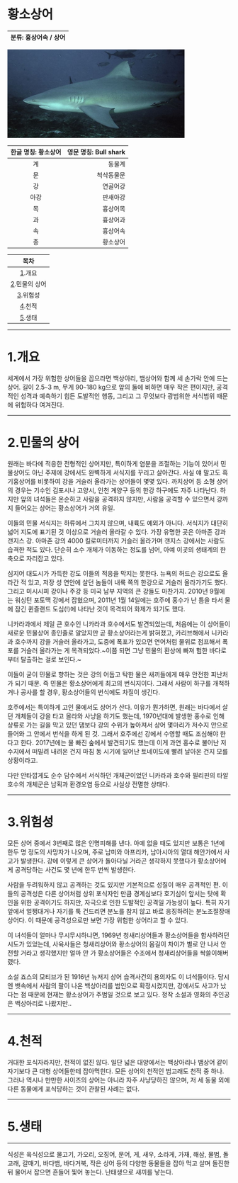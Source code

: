 황소상어
============
|분류: 흉상어속 / 상어|
|----------|

<img src="bs2.jpeg" width="400px" height="200px" title="bs"/>

|한글 명칭: 황소상어|영문 명칭: Bull shark|
|:----------------:|--------------------:|
|계|동물계|
|문|척삭동물문|
|강|연골어강|
|아강|판새아강|
|목|흉상어목|
|과|흉상어과|
|속|흉상어속|
|종|황소상어|

|목차|
|:--:|
|[1](#1.개요).개요|
|[2](#2.민물의-상어).민물의 상어|
|[3](#3.위험성).위험성|
|[4](#4.천적).천적|
|[5](#5.생태).생태|

----------------------------------------
# 1.개요

세계에서 가장 위험한 상어들을 꼽으라면 백상아리, 뱀상어와 함께 세 손가락 안에 드는 상어. 길이 2.5`~`3 m, 무게 90`~`180 kg으로 앞의 둘에 비하면 매우 작은 편이지만, 공격적인 성격과 예측하기 힘든 도발적인 행동, 그리고 그 무엇보다 광범위한 서식범위 때문에 위험하다 여겨진다.

----------------------------------------
# 2.민물의 상어

원래는 바다에 적응한 전형적인 상어지만, 특이하게 염분을 조절하는 기능이 있어서 민물상어도 아닌 주제에 강에서도 완벽하게 서식지를 꾸리고 살아간다. 사실 얘 말고도 흑기흉상어를 비롯하여 강을 거슬러 올라가는 상어들이 몇몇 있다. 까치상어 등 소형 상어의 경우는 기수인 김포시나 고양시, 인천 계양구 등의 한강 하구에도 자주 나타난다. 하지만 앞의 녀석들은 온순하고 사람을 공격하지 않지만, 사람을 공격할 수 있으면서 강까지 들어오는 상어는 황소상어가 거의 유일.

이들의 민물 서식지는 하류에서 그치지 않으며, 내륙도 예외가 아니다. 서식지가 대단히 넓어 지도에 표기된 것 이상으로 거슬러 올라갈 수 있다. 가장 유명한 곳은 아마존 강과 갠지스 강. 아마존 강의 4000 킬로미터까지 거슬러 올라가며 갠지스 강에서는 사람도 습격한 적도 있다. 단순히 소수 개체가 이동하는 정도를 넘어, 아예 이곳의 생태계의 한 축으로 자리잡고 있다.

심지어 대도시가 가득한 강도 이들의 적응을 막지는 못한다. 뉴욕의 허드슨 강으로도 올라간 적 있고, 저장 성 연안에 살던 놈들이 내륙 쪽의 한강으로 거슬러 올라가기도 했다. 그리고 미시시피 강이나 주강 등 미국 남부 지역의 큰 강들도 마찬가지. 2010년 9월에는 워싱턴 포토맥 강에서 잡혔으며, 2011년 1월 14일에는 호주에 홍수가 난 틈을 타서 물에 잠긴 퀸즐랜드 도심(!)에 나타난 것이 목격되어 화제가 되기도 했다.

니카라과에서 제일 큰 호수인 니카라과 호수에서도 발견되었는데, 처음에는 이 상어들이 새로운 민물상어 종인줄로 알았지만 곧 황소상어라는게 밝혀졌고, 카리브해에서 니카라과 호수까지 강을 거슬러 올라가고, 도중에 폭포가 있으면 연어처럼 물위로 점프해서 폭포를 거슬러 올라가는 게 목격되었다.~이쯤 되면 그냥 민물의 환상에 빠져 험한 바다로부터 탈출하는 걸로 보인다.~

이들이 굳이 민물로 향하는 것은 강의 어둡고 탁한 물은 새끼들에게 매우 안전한 피난처가 되기 때문. 즉 민물은 황소상어에게 최고의 번식지이다. 그래서 사람이 하구를 개척하거나 공사를 할 경우, 황소상어들의 번식에도 차질이 생긴다.

호주에서는 특이하게 고인 물에서도 상어가 산다. 이유가 뭔가하면, 원래는 바다에서 살던 개체들이 강을 타고 올라와 사냥을 하기도 했는데, 1970년대에 발생한 홍수로 인해 상류로 가는 길을 막고 있던 댐보다 강의 수위가 높아져서 상어 몇마리가 저수지 안으로 들어와 그 안에서 번식을 하게 된 것. 그래서 호주에선 강에서 수영할 때도 조심해야 한다고 한다. 2017년에는 물 빠진 숲에서 발견되기도 했는데 이게 과연 홍수로 불어난 저수지에서 떠밀려 내려온 건지 마침 동 시기에 일어난 토네이도에 빨려 날아온 건지 모를 상황이라고.

다만 안타깝게도 순수 담수에서 서식하던 개체군이었던 니카라과 호수와 필리핀의 타알 호수의 개체군은 남획과 환경오염 등으로 사실상 전멸한 상태다.

----------------------------------------
# 3.위험성

모든 상어 중에서 3번째로 많은 인명피해를 낸다. 아예 없을 때도 있지만 보통은 1년에 한두 명 정도의 사망자가 나오며, 주로 남미와 아프리카, 남아시아의 열대 해안가에서 사고가 발생한다. 강에 이렇게 큰 상어가 돌아다닐 거라곤 생각하지 못했다가 황소상어에게 공격당하는 사건도 몇 년에 한두 번씩 발생한다.

사람을 두려워하지 않고 공격하는 것도 있지만 기본적으로 성질이 매우 공격적인 편. 이들의 공격성은 다른 상어처럼 상위 포식자인 만큼 경계심보다 호기심이 앞서는 탓에 확인을 위한 공격이기도 하지만, 자극으로 인한 도발적인 공격일 가능성이 높다. 특히 자기 앞에서 얼쩡대거나 자기를 툭 건드리면 분노를 참지 않고 바로 응징하려는 분노조절장애 상어다. 이 때문에 공격성으로만 보면 가장 위험한 상어라고 할 수 있다.

이 녀석들이 얼마나 무시무시하냐면, 1969년 청새리상어들과 황소상어들을 합사하려던 시도가 있었는데, 사육사들은 청새리상어와 황소상어의 몸길이 차이가 별로 안 나서 안전할 거라고 생각했지만 얼마 안 가 황소상어들은 수조에서 청새리상어들을 싹쓸이해버렸다.

소설 죠스의 모티브가 된 1916년 뉴저지 상어 습격사건의 용의자도 이 녀석들이다. 당시엔 뱃속에서 사람의 팔이 나온 백상아리를 범인으로 확정시켰지만, 강에서도 사고가 났다는 점 때문에 현재는 황소상어가 주범일 것으로 보고 있다. 정작 소설과 영화의 주인공은 백상아리로 나왔지만..

----------------------------------------
# 4.천적

거대한 포식자라지만, 천적이 없진 않다. 일단 넓은 대양에서는 백상아리나 뱀상어 같이 자기보다 큰 대형 상어들한테 잡아먹힌다. 모든 상어의 천적인 범고래도 천적 중 하나. 그러나 역시나 만만한 사이즈의 상어는 아니라 자주 사냥당하진 않으며, 저 세 동물 외에 다른 동물에게 포식당하는 것이 관찰된 사례는 없다.

----------------------------------------
# 5.생태
----------------------------------------
식성은 육식성으로 물고기, 가오리, 오징어, 문어, 게, 새우, 소라게, 가재, 해삼, 물범, 돌고래, 갈매기, 바다뱀, 바다거북, 작은 상어 등의 다양한 동물들을 잡아 먹고 살며 돌진한 뒤 물어서 잡으면 흔들어 찣어 놓는다. 난태생으로 새끼를 낳는다.
